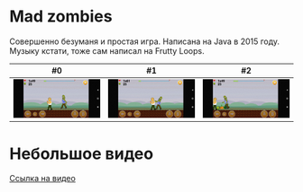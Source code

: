 # 	 Mad zombies

Совершенно безуманя и простая игра. Написана на Java в 2015 году. Музыку кстати, тоже сам написал на Frutty Loops.

| #0 | #1  | #2  |
| ------- | --- | --- |
| ![alt text](https://github.com/deen8122/com.deen812.madzombies/blob/main/files/photo_2023-11-04_17-59-16.jpg?raw=true) | ![alt text](https://github.com/deen8122/com.deen812.madzombies/blob/main/files/photo_2023-11-04_17-59-21.jpg?raw=true) | ![alt text](https://github.com/deen8122/com.deen812.madzombies/blob/main/files/photo_2023-11-04_17-59-25.jpg?raw=true) |

# Небольшое видео

  [Ссылка на видео](https://github.com/deen8122/com.deen812.madzombies/blob/main/files/video_2023-11-04_17-57-57.mp4?raw=true)


  
